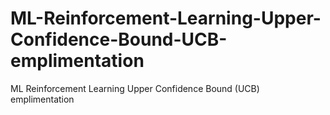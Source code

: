 # ML-Reinforcement-Learning-Upper-Confidence-Bound-UCB-emplimentation
ML Reinforcement Learning Upper Confidence Bound (UCB) emplimentation
